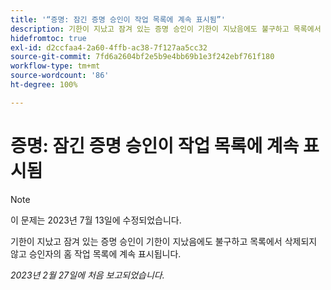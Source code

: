 ```yaml
---
title: '“증명: 잠긴 증명 승인이 작업 목록에 계속 표시됨”'
description: 기한이 지났고 잠겨 있는 증명 승인이 기한이 지났음에도 불구하고 목록에서 삭제되지 않고 승인자의 홈 작업 목록에 계속 표시됩니다.
hidefromtoc: true
exl-id: d2ccfaa4-2a60-4ffb-ac38-7f127aa5cc32
source-git-commit: 7fd6a2604bf2e5b9e4bb69b1e3f242ebf761f180
workflow-type: tm+mt
source-wordcount: '86'
ht-degree: 100%

---
```


# 증명: 잠긴 증명 승인이 작업 목록에 계속 표시됨

<!--This issue is on the WF and WFP TOC-->

>[!NOTE]
>
>이 문제는 2023년 7월 13일에 수정되었습니다.

기한이 지났고 잠겨 있는 증명 승인이 기한이 지났음에도 불구하고 목록에서 삭제되지 않고 승인자의 홈 작업 목록에 계속 표시됩니다.

_2023년 2월 27일에 처음 보고되었습니다._
